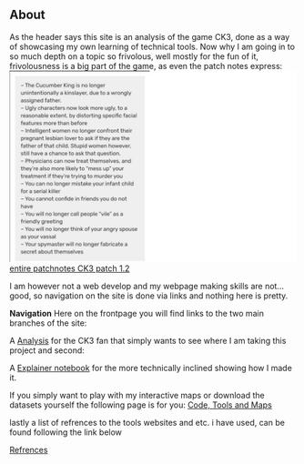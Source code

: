 About
--

As the header says this site is an analysis of the game CK3, done as a way of showcasing my own learning of technical tools.
Now why I am going in to so much depth on a topic so frivolous, well mostly for the fun of it, frivolousness is a big part of the game, as even the patch notes express:
<img src="images/CK3 funny.png" alt="hi" class="inline"/>
[entire patchnotes CK3 patch 1.2](https://www.crusaderkings.com/en/news/dev-diary-45-1-2-patch-notes?utm_source=stcom-owned&utm_medium=social-owned&utm_content=post&utm_campaign=crki3_ck_20201123_cawe_dd)


I am however not a web develop and my webpage making skills are not... good, so navigation on the site is done via links and nothing here is pretty.

**Navigation**
Here on the frontpage you will find links to the two main branches of the site:


A <a href="Analysis.mb">Analysis</a> for the CK3 fan that simply wants to see where I am taking this project and second:

A <a href="/Explainernotebook.mb">Explainer notebook</a> for the more technically inclined showing how I made it. 

If you simply want to play with my interactive maps or download the datasets yourself the following page is for you:
<a href="/Code,Tools_and_Maps.mb">Code, Tools and Maps</a>

lastly a list of refrences to the tools websites and etc. i have used, can be found following the link below

<a href="/Refrences.mb">Refrences</a>

